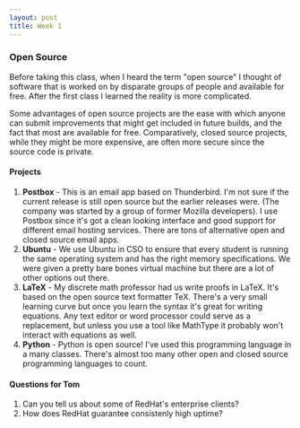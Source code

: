 ```yaml
---
layout: post
title: Week 1
---
```


### Open Source
Before taking this class, when I heard the term "open source" I thought of software that is worked on by disparate groups of people and available for free. After the first class I learned the reality is more complicated.

Some advantages of open source projects are the ease with which anyone can submit improvements that might get included in future builds, and the fact that most are available for free. Comparatively, closed source projects, while they might be more expensive, are often more secure since the source code is private. 

#### Projects
1. **Postbox** - This is an email app based on Thunderbird. I'm not sure if the current release is still open source but the earlier releases were. (The company was started by a group of former Mozilla developers). I use Postbox since it's got a clean looking interface and good support for different email hosting services. There are tons of alternative open and closed source email apps.
2. **Ubuntu** - We use Ubuntu in CSO to ensure that every student is running the same operating system and has the right memory specifications. We were given a pretty bare bones virtual machine but there are a lot of other options out there.
3. **LaTeX** - My discrete math professor had us write proofs in LaTeX. It's based on the open source text formatter TeX. There's a very small learning curve but once you learn the syntax it's great for writing equations. Any text editor or word processor could serve as a replacement, but unless you use a tool like MathType it probably won't interact with equations as well.
4. **Python** - Python is open source! I've used this programming language in a many classes. There's almost too many other open and closed source programming languages to count. 

#### Questions for Tom
1. Can you tell us about some of RedHat's enterprise clients?
2. How does RedHat guarantee consistenly high uptime?
